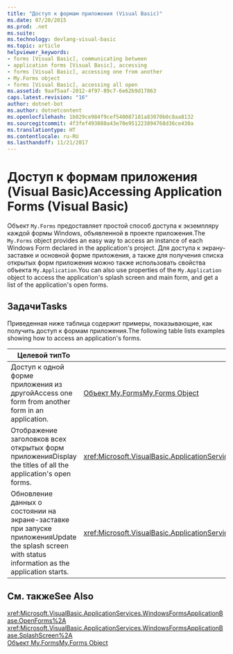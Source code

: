 ```yaml
---
title: "Доступ к формам приложения (Visual Basic)"
ms.date: 07/20/2015
ms.prod: .net
ms.suite: 
ms.technology: devlang-visual-basic
ms.topic: article
helpviewer_keywords:
- forms [Visual Basic], communicating between
- application forms [Visual Basic], accessing
- forms [Visual Basic], accessing one from another
- My.Forms object
- forms [Visual Basic], accessing all open
ms.assetid: 9aaf5aaf-2012-4f97-89c7-6e62b9d17863
caps.latest.revision: "16"
author: dotnet-bot
ms.author: dotnetcontent
ms.openlocfilehash: 1b029ce984f9cef540087181a83070b0c8aa8132
ms.sourcegitcommit: 4f3fef493080a43e70e951223894768d36ce430a
ms.translationtype: HT
ms.contentlocale: ru-RU
ms.lasthandoff: 11/21/2017
---
```

# <a name="accessing-application-forms-visual-basic"></a><span data-ttu-id="48542-102">Доступ к формам приложения (Visual Basic)</span><span class="sxs-lookup"><span data-stu-id="48542-102">Accessing Application Forms (Visual Basic)</span></span>
<span data-ttu-id="48542-103">Объект `My.Forms` предоставляет простой способ доступа к экземпляру каждой формы Windows, объявленной в проекте приложения.</span><span class="sxs-lookup"><span data-stu-id="48542-103">The `My.Forms` object provides an easy way to access an instance of each Windows Form declared in the application's project.</span></span> <span data-ttu-id="48542-104">Для доступа к экрану-заставке и основной форме приложения, а также для получения списка открытых форм приложения можно также использовать свойства объекта `My.Application`.</span><span class="sxs-lookup"><span data-stu-id="48542-104">You can also use properties of the `My.Application` object to access the application's splash screen and main form, and get a list of the application's open forms.</span></span>  
  
## <a name="tasks"></a><span data-ttu-id="48542-105">Задачи</span><span class="sxs-lookup"><span data-stu-id="48542-105">Tasks</span></span>  
 <span data-ttu-id="48542-106">Приведенная ниже таблица содержит примеры, показывающие, как получить доступ к формам приложения.</span><span class="sxs-lookup"><span data-stu-id="48542-106">The following table lists examples showing how to access an application's forms.</span></span>  
  
|<span data-ttu-id="48542-107">Целевой тип</span><span class="sxs-lookup"><span data-stu-id="48542-107">To</span></span>|<span data-ttu-id="48542-108">См.</span><span class="sxs-lookup"><span data-stu-id="48542-108">See</span></span>|  
|---|---|  
|<span data-ttu-id="48542-109">Доступ к одной форме приложения из другой</span><span class="sxs-lookup"><span data-stu-id="48542-109">Access one form from another form in an application.</span></span>|[<span data-ttu-id="48542-110">Объект My.Forms</span><span class="sxs-lookup"><span data-stu-id="48542-110">My.Forms Object</span></span>](../../../visual-basic/language-reference/objects/my-forms-object.md)|  
|<span data-ttu-id="48542-111">Отображение заголовков всех открытых форм приложения</span><span class="sxs-lookup"><span data-stu-id="48542-111">Display the titles of all the application's open forms.</span></span>|<xref:Microsoft.VisualBasic.ApplicationServices.WindowsFormsApplicationBase.OpenForms%2A>|  
|<span data-ttu-id="48542-112">Обновление данных о состоянии на экране-заставке при запуске приложения</span><span class="sxs-lookup"><span data-stu-id="48542-112">Update the splash screen with status information as the application starts.</span></span>|<xref:Microsoft.VisualBasic.ApplicationServices.WindowsFormsApplicationBase.SplashScreen%2A>|  
  
## <a name="see-also"></a><span data-ttu-id="48542-113">См. также</span><span class="sxs-lookup"><span data-stu-id="48542-113">See Also</span></span>  
 <xref:Microsoft.VisualBasic.ApplicationServices.WindowsFormsApplicationBase.OpenForms%2A>  
 <xref:Microsoft.VisualBasic.ApplicationServices.WindowsFormsApplicationBase.SplashScreen%2A>  
 [<span data-ttu-id="48542-114">Объект My.Forms</span><span class="sxs-lookup"><span data-stu-id="48542-114">My.Forms Object</span></span>](../../../visual-basic/language-reference/objects/my-forms-object.md)
